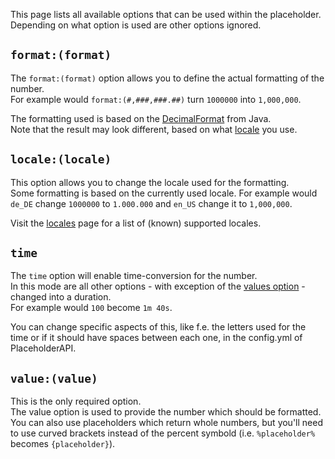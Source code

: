 [DecimalFormat]: https://docs.oracle.com/javase/7/docs/api/java/text/DecimalFormat.html

This page lists all available options that can be used within the placeholder.  
Depending on what option is used are other options ignored.

## `format:(format)`
The `format:(format)` option allows you to define the actual formatting of the number.  
For example would `format:(#,###,###.##)` turn `1000000` into `1,000,000`.

The formatting used is based on the [DecimalFormat] from Java.  
Note that the result may look different, based on what [locale](../locales) you use.

## `locale:(locale)`
This option allows you to change the locale used for the formatting.  
Some formatting is based on the currently used locale. For example would `de_DE` change `1000000` to `1.000.000` and `en_US` change it to `1,000,000`.

Visit the [locales](../locales) page for a list of (known) supported locales.

## `time`
The `time` option will enable time-conversion for the number.  
In this mode are all other options - with exception of the [values option](#values-values) - changed into a duration.  
For example would `100` become `1m 40s`.

You can change specific aspects of this, like f.e. the letters used for the time or if it should have spaces between each one, in the config.yml of PlaceholderAPI.

## `value:(value)`
This is the only required option.  
The value option is used to provide the number which should be formatted.  
You can also use placeholders which return whole numbers, but you'll need to use curved brackets instead of the percent symbold (i.e. `%placeholder%` becomes `{placeholder}`).
